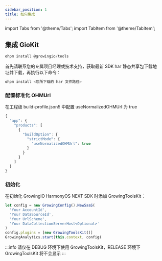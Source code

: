 ```yaml
---
sidebar_position: 1
title: 如何集成
---
```


import Tabs from '@theme/Tabs';
import TabItem from '@theme/TabItem';

## 集成 GioKit

<Tabs>
  <TabItem value="remote" label="通过 ohpm 中心仓集成" default>

```c
ohpm install @growingio/tools
```

  </TabItem>
  <TabItem value="local" label="通过本地 har 集成">

首先请联系您的专属项目经理或技术支持，获取最新 SDK har 静态共享包下载地址并下载，再执行以下命令：
```c
ohpm install <您所下载的 har 文件路径>
```

  </TabItem>
</Tabs>

### 配置标准化 OHMUrl

在工程级 build-profile.json5 中配置 useNormalizedOHMUrl 为 true
```typescript
{
  "app": {
    "products": [
      {
        "buildOption": {
          "strictMode": {
            "useNormalizedOHMUrl": true
          }
        }
      }
    ]
  }
}
```

### 初始化
在初始化 GrowingIO HarmonyOS NEXT SDK 时添加 GrowingToolsKit：

```typescript
let config = new GrowingConfig().NewSaaS(
  'Your AccountId',
  'Your DataSourceId',
  'Your UrlScheme',
  'Your DataCollectionServerHost<Optional>'
)
config.plugins = [new GrowingToolsKit()]
GrowingAnalytics.start(this.context, config)
```

:::info
请仅在 DEBUG 环境下使用 GrowingToolsKit，RELEASE 环境下 GrowingToolsKit 将不会显示
:::
